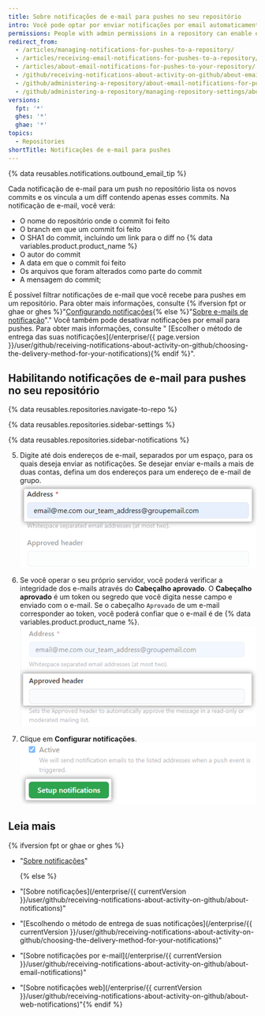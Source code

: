 ```yaml
---
title: Sobre notificações de e-mail para pushes no seu repositório
intro: Você pode optar por enviar notificações por email automaticamente para um endereço de email específico quando alguém fizer push para o repositório.
permissions: People with admin permissions in a repository can enable email notifications for pushes to your repository.
redirect_from:
  - /articles/managing-notifications-for-pushes-to-a-repository/
  - /articles/receiving-email-notifications-for-pushes-to-a-repository/
  - /articles/about-email-notifications-for-pushes-to-your-repository/
  - /github/receiving-notifications-about-activity-on-github/about-email-notifications-for-pushes-to-your-repository
  - /github/administering-a-repository/about-email-notifications-for-pushes-to-your-repository
  - /github/administering-a-repository/managing-repository-settings/about-email-notifications-for-pushes-to-your-repository
versions:
  fpt: '*'
  ghes: '*'
  ghae: '*'
topics:
  - Repositories
shortTitle: Notificações de e-mail para pushes
---
```


{% data reusables.notifications.outbound_email_tip %}

Cada notificação de e-mail para um push no repositório lista os novos commits e os vincula a um diff contendo apenas esses commits. Na notificação de e-mail, você verá:

- O nome do repositório onde o commit foi feito
- O branch em que um commit foi feito
- O SHA1 do commit, incluindo um link para o diff no {% data variables.product.product_name %}
- O autor do commit
- A data em que o commit foi feito
- Os arquivos que foram alterados como parte do commit
- A mensagem do commit;

É possível filtrar notificações de e-mail que você recebe para pushes em um repositório. Para obter mais informações, consulte {% ifversion fpt or ghae or ghes %}"[Configurando notificações](/github/managing-subscriptions-and-notifications-on-github/configuring-notifications#filtering-email-notifications){% else %}"[Sobre e-mails de notificação](/github/receiving-notifications-about-activity-on-github/about-email-notifications)"." Você também pode desativar notificações por email para pushes. Para obter mais informações, consulte "
[Escolher o método de entrega das suas notificações](/enterprise/{{ page.version }}/user/github/receiving-notifications-about-activity-on-github/choosing-the-delivery-method-for-your-notifications){% endif %}".</p> 



## Habilitando notificações de e-mail para pushes no seu repositório

{% data reusables.repositories.navigate-to-repo %}



{% data reusables.repositories.sidebar-settings %}



{% data reusables.repositories.sidebar-notifications %}

5. Digite até dois endereços de e-mail, separados por um espaço, para os quais deseja enviar as notificações. Se desejar enviar e-mails a mais de duas contas, defina um dos endereços para um endereço de e-mail de grupo. ![Caixa de texto de endereço de e-mail](/assets/images/help/settings/email_services_addresses.png)

1. Se você operar o seu próprio servidor, você poderá verificar a integridade dos e-mails através do **Cabeçalho aprovado**. O **Cabeçalho aprovado** é um token ou segredo que você digita nesse campo e enviado com o e-mail. Se o cabeçalho `Aprovado` de um e-mail corresponder ao token, você poderá confiar que o e-mail é de {% data variables.product.product_name %}. ![Caixa de texto do cabeçalho do e-mail aprovado](/assets/images/help/settings/email_services_approved_header.png)

7. Clique em **Configurar notificações**. ![Botão para configurar notificações](/assets/images/help/settings/setup_notifications_settings.png)



## Leia mais

{% ifversion fpt or ghae or ghes %}

- "[Sobre notificações](/github/managing-subscriptions-and-notifications-on-github/about-notifications)" 
  
  {% else %}

- "[Sobre notificações](/enterprise/{{ currentVersion }}/user/github/receiving-notifications-about-activity-on-github/about-notifications)"

- "[Escolhendo o método de entrega de suas notificações](/enterprise/{{ currentVersion }}/user/github/receiving-notifications-about-activity-on-github/choosing-the-delivery-method-for-your-notifications)"
- "[Sobre notificações por e-mail](/enterprise/{{ currentVersion }}/user/github/receiving-notifications-about-activity-on-github/about-email-notifications)"
- "[Sobre notificações web](/enterprise/{{ currentVersion }}/user/github/receiving-notifications-about-activity-on-github/about-web-notifications)"{% endif %}
